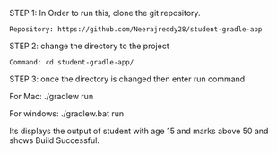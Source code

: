 
STEP 1: In Order to run this, clone the git repository.


    Repository: https://github.com/Neerajreddy28/student-gradle-app


STEP 2: change the directory to the project 


    Command: cd student-gradle-app/


STEP 3: once the directory is changed then enter run command


  For Mac: ./gradlew run


  For windows: ./gradlew.bat run


Its displays the output of student with age 15 and marks above 50 and shows Build Successful.
